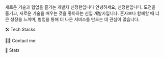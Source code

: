 새로운 기술과 협업을 즐기는 개발자 신정헌입니다
안녕하세요, 신정헌입니다.
도전을 즐기고, 새로운 기술을 배우는 것을 좋아하는 신입 개발자입니다.
혼자보다 함께할 때 더 큰 성장을 느끼며,
협업을 통해 더 나은 서비스를 만드는 데 관심이 많습니다.

🛠️ Tech Stacks

    
    

🧑‍💻 Contact me

 
🏅 Stats
 
